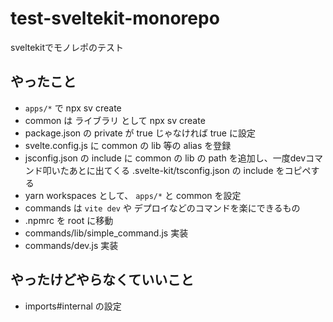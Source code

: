 # test-sveltekit-monorepo
sveltekitでモノレポのテスト


## やったこと

- `apps/*` で npx sv create
- common は ライブラリ として npx sv create
- package.json の private が true じゃなければ true に設定
- svelte.config.js に common の lib 等の alias を登録
- jsconfig.json の include に common の lib の path を追加し、一度devコマンド叩いたあとに出てくる .svelte-kit/tsconfig.json の include をコピペする
- yarn workspaces として、 `apps/*` と common を設定
- commands は `vite dev` や デプロイなどのコマンドを楽にできるもの
- .npmrc を root に移動
- commands/lib/simple_command.js 実装
- commands/dev.js 実装

## やったけどやらなくていいこと

- imports#internal の設定
